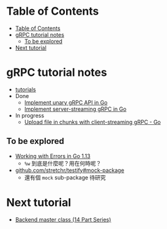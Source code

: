 # Table of Contents
- [Table of Contents](#table-of-contents)
- [gRPC tutorial notes](#grpc-tutorial-notes)
  - [To be explored](#to-be-explored)
- [Next tutorial](#next-tutorial)

# gRPC tutorial notes
- [tutorials](https://dev.to/techschoolguru/series/7311)
- Done
  - [Implement unary gRPC API in Go](https://dev.to/techschoolguru/implement-unary-grpc-api-in-go-4cdj)
  - [Implement server-streaming gRPC in Go](https://dev.to/techschoolguru/implement-server-streaming-grpc-in-go-2d0p)
- In progress
  - [Upload file in chunks with client-streaming gRPC - Go](https://dev.to/techschoolguru/upload-file-in-chunks-with-client-streaming-grpc-golang-4loc)


## To be explored
- [Working with Errors in Go 1.13](https://blog.golang.org/go1.13-errors)
  - `%w` 到底是什麼呢？用在何時呢？
- [github.com/stretchr/testify#mock-package](https://github.com/stretchr/testify#mock-package)
  - 還有個 `mock` sub-package 待研究

# Next tutorial
- [Backend master class (14 Part Series)](https://dev.to/techschoolguru/series/7172)